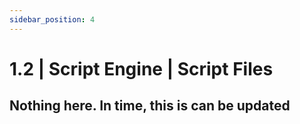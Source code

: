 ```yaml
---
sidebar_position: 4
---
```


# 1.2 | Script Engine | Script Files

## Nothing here. In time, this is can be updated